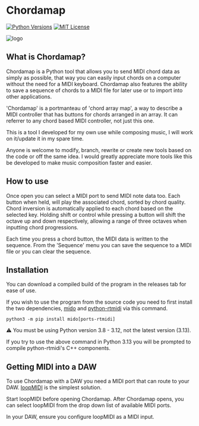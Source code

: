 # Chordamap
[![Python Versions](https://img.shields.io/badge/Python-3.8%20%7C%203.9%20%7C%203.10%20%7C%203.11%20%7C%203.12-9fbf1f)](https://www.python.org/)
[![MIT License](https://shields.io/badge/licence-MIT-9fbf1f)](LICENSE.md)

![logo](res/lettermark.png)

## What is Chordamap?
Chordamap is a Python tool that allows you to send MIDI chord data as simply as possible, that way you can easily input chords on a computer without the need for a MIDI keyboard. Chordamap also features the ability to save a sequence of chords to a MIDI file for later use or to import into other applications.

'Chordamap' is a portmanteau of 'chord array map', a way to describe a MIDI controller that has buttons for chords arranged in an array. It can referrer to any chord based MIDI controller, not just this one.

This is a tool I developed for my own use while composing music, I will work on it/update it in my spare time.

Anyone is welcome to modify, branch, rewrite or create new tools based on the code or off the same idea. I would greatly appreciate more tools like this be developed to make music composition faster and easier.

## How to use
Once open you can select a MIDI port to send MIDI note data too. Each button when held, will play the associated chord, sorted by chord quality. Chord inversion is automatically applied to each chord based on the selected key. Holding shift or control while pressing a button will shift the octave up and down respectively, allowing a range of three octaves when inputting chord progressions.

Each time you press a chord button, the MIDI data is written to the sequence. From the 'Sequence' menu you can save the sequence to a MIDI file or you can clear the sequence.

## Installation
You can download a compiled build of the program in the releases tab for ease of use.

If you wish to use the program from the source code you need to first install the two dependencies, [mido](https://github.com/mido/mido) and [python-rtmidi](https://github.com/SpotlightKid/python-rtmidi) via this command.
```
python3 -m pip install mido[ports-rtmidi]
```
⚠️ You must be using Python version 3.8 - 3.12, not the latest version (3.13).

If you try to use the above command in Python 3.13 you will be prompted to compile python-rtmidi's C++ components.

## Getting MIDI into a DAW
To use Chordamap with a DAW you need a MIDI port that can route to your DAW. [loopMIDI](https://www.tobias-erichsen.de/software/loopmidi.html) is the simplest solution.

Start loopMIDI before opening Chordamap. After Chordamap opens, you can select loopMIDI from the drop down list of available MIDI ports.

In your DAW, ensure you configure loopMIDI as a MIDI input.
